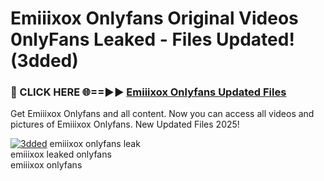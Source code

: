 # Emiiixox Onlyfans Original Videos 0nlyFans Leaked - Files Updated! (3dded)

<h3>🔴 CLICK HERE 🌐==►► <a href="https://tinyurl.com/3hn5wdd3" rel="nofollow">Emiiixox Onlyfans Updated Files</a></h3>

Get Emiiixox Onlyfans and all content. Now you can access all videos and pictures of Emiiixox Onlyfans. New Updated Files 2025!

[![3dded](https://i.imgur.com/4HnBqBT.gif)](https://tinyurl.com/3hn5wdd3)
emiiixox onlyfans leak<br>
emiiixox leaked onlyfans<br>
emiiixox onlyfans